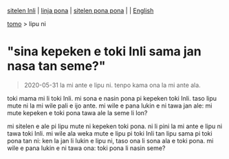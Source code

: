 [sitelen Inli](https://joelthomastr.github.io/tokipona/kepeken-pi-toki-inli_si) | [<span class="lp">linja pona</span>](https://joelthomastr.github.io/tokipona/kepeken-pi-toki-inli_lp) | [<span class="spp">sitelen pona pona</span>](https://joelthomastr.github.io/tokipona/kepeken-pi-toki-inli_spp) | [<i class="twa twa-framed-picture"></i><i class="twa twa-red-heart"></i>](https://joelthomastr.github.io/tokipona/kepeken-pi-toki-inli_se) | [English](https://joelthomastr.github.io/tokipona/kepeken-pi-toki-inli_en)

[<span class="spp">tomo</span>](https://joelthomastr.github.io/tokipona/READMEspp) > <span class="spp">lipu ni</span>

# <span class="spp">"sina kepeken e toki Inli sama jan nasa tan seme?"</span>
> 2020-05-31 <span class="spp">la mi ante e lipu ni. tenpo kama ona la mi ante ala.</span>

<span class="spp">toki mama mi li toki Inli. mi sona e nasin pona pi kepeken toki Inli. taso lipu mute ni la mi wile pali e ijo ante. mi wile e pana lukin e ni tawa jan ale: mi mute kepeken e toki pona tawa ale la seme li lon?</span>

<span class="spp">mi sitelen e ale pi lipu mute ni kepeken toki pona. ni li pini la mi ante e lipu ni tawa toki Inli. mi wile ala weka mute e lipu pi toki Inli tan lipu sama pi toki pona tan ni: ken la jan li lukin e lipu ni, taso ona li sona ala e toki pona. mi wile e pana lukin e ni tawa ona: toki pona li nasin seme?</span>
